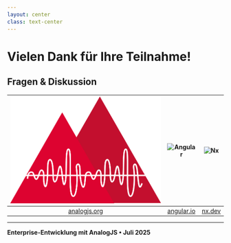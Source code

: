 ```yaml
---
layout: center
class: text-center
---
```


# Vielen Dank für Ihre Teilnahme!

## Fragen & Diskussion

| ![AnalogJS](https://raw.githubusercontent.com/MrBacony/et-analog-enterprise/main/presentation/img/analogjs.svg) | ![Angular](https://angular.io/assets/images/logos/angular/angular.svg) | ![Nx](https://nx.dev/images/nx-logo-white.svg) |
|:---:|:---:|:---:|
| [analogjs.org](https://analogjs.org) | [angular.io](https://angular.io) | [nx.dev](https://nx.dev) |

---

**Enterprise-Entwicklung mit AnalogJS • Juli 2025**
